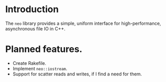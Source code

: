 <!--
  ** File Name:	README.md
  ** Author:	Aditya Ramesh
  ** Date:	07/08/2013
  ** Contact:	_@adityaramesh.com
-->

# Introduction

The `neo` library provides a simple, uniform interface for high-performance,
asynchronous file IO in C++.

# Planned features.

- Create Rakefile.
- Implement `neo::iostream`.
- Support for scatter reads and writes, if I find a need for them.
